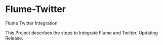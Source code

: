 # Flume-Twitter
Flume Twitter Integration


This Project describes the steps to Integrate Flume and Twitter.
Updating Release.

